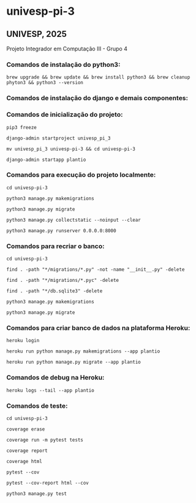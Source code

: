 # univesp-pi-3

## UNIVESP, 2025

Projeto Integrador em Computação III - Grupo 4

### Comandos de instalação do python3:

`brew upgrade && brew update && brew install python3 && brew cleanup phyton3 && python3 --version`

### Comandos de instalação do django e demais componentes:

### Comandos de inicialização do projeto:

`pip3 freeze`

`django-admin startproject univesp_pi_3`

`mv univesp_pi_3 univesp-pi-3 && cd univesp-pi-3`

`django-admin startapp plantio`

### Comandos para execução do projeto localmente:

`cd univesp-pi-3`

`python3 manage.py makemigrations`

`python3 manage.py migrate`

`python3 manage.py collectstatic --noinput --clear`

`python3 manage.py runserver 0.0.0.0:8000`

### Comandos para recriar o banco:

`cd univesp-pi-3`

`find . -path "*/migrations/*.py" -not -name "__init__.py" -delete`

`find . -path "*/migrations/*.pyc" -delete`

`find . -path "*/db.sqlite3" -delete`

`python3 manage.py makemigrations`

`python3 manage.py migrate`

### Comandos para criar banco de dados na plataforma Heroku:

`heroku login`

`heroku run python manage.py makemigrations --app plantio`

`heroku run python manage.py migrate --app plantio`

### Comandos de debug na Heroku:

`heroku logs --tail --app plantio`

### Comandos de teste:

`cd univesp-pi-3`

`coverage erase`

`coverage run -m pytest tests`

`coverage report`

`coverage html`

`pytest --cov`

`pytest --cov-report html --cov`

`python3 manage.py test`
